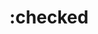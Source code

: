 ---
title: ":checked"
category: css
keywords: check, interactive, pseudo-class
last_test_date: "2020-03-10"
test_url: "/tests/css-selectors-pseudo-classes.html"
test_results_url: "https://app.emailonacid.com/app/acidtest/jRZRnTXxdqCwNM60saxYK4Ee7783SAj1qQKytJlOoB7dO/list"
stats: {
    apple-mail: {
        macos: {
            "12.4":"y"
        },
        ios: {
            "13.3":"y"
        }
    },
    gmail: {
        desktop-webmail: {
            "2020-03":"n"
        },
        ios: {
            "2020-03":"n"
        },
        android: {
            "2020-03":"n"
        },
        mobile-webmail: {
            "2020-03":"n"
        }
    },
    orange: {
        desktop-webmail: {
            "2020-03":"n #2",
            "2021-03":"n #2"
        },
        ios: {
            "2020-03":"n #2"
        },
        android: {
            "2020-03":"n #2"
        }
    },
    outlook: {
        windows: {
            "2007":"n",
            "2010":"n",
            "2013":"n",
            "2016":"n",
            "2019":"n"
        },
        windows-mail: {
            "2020-03":"n"
        },
        macos: {
            "2011":"y",
            "2016":"y"
        },
        outlook-com: {
            "2020-03":"a #1"
        },
        ios: {
            "2020-03":"a #1"
        },
        android: {
            "2020-03":"a #1"
        }
    },
    samsung-email: {
        android: {
            "7.0":"y"
        }
    },
    sfr: {
        desktop-webmail: {
            "2020-03":"n #2"
        },
        ios: {
            "2020-03":"n"
        },
        android: {
            "2020-03":"n"
        }
    },
    thunderbird: {
        macos: {
            "68.5":"y"
        }
    },
    aol: {
        desktop-webmail: {
            "2020-03":"y"
        },
        ios: {
            "2020-03":"y"
        },
        android: {
            "2020-03":"y"
        }
    },
    yahoo: {
        desktop-webmail: {
            "2020-03":"y"
        },
        ios: {
            "2020-03":"y"
        },
        android: {
            "2020-03":"y"
        }
    },
    protonmail: {
        desktop-webmail: {
            "2020-03":"n"
        },
        ios: {
            "2020-03":"n"
        },
        android: {
            "2020-03":"n"
        }
    },
    hey: {
        desktop-webmail: {
            "2020-06":"n"
        }
    },
    mail-ru: {
        desktop-webmail: {
            "2020-10":"n"
        }
    },
    fastmail: {
        desktop-webmail: {
            "2021-07": "y"
        }
    },
    laposte: {
        desktop-webmail: {
            "2021-08": "n #2"
        }
    }
}
notes_by_num: {
    "1": "Partial. Only supported on type selectors.",
    "2": "Not supported. `<input>` elements are transformed into `<noinput>`."
}
links: {
    "Can I use: :checked":"https://caniuse.com/#feat=mdn-css_selectors_checked",
    "MDN: :checked":"https://developer.mozilla.org/en-US/docs/Web/CSS/:checked"
}
---